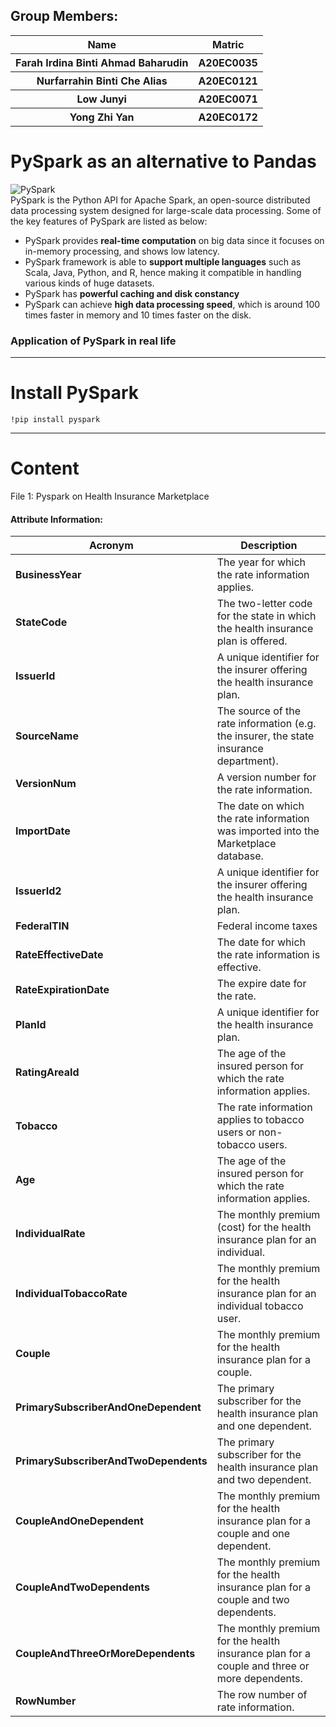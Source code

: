 ## Group Members: 
<table align>
  <tr>
    <th>Name</th>
    <th>Matric</th>
  </tr>
  <tr>
    <th>Farah Irdina Binti Ahmad Baharudin</th>
    <th>A20EC0035</th>
  </tr>
  <tr>
    <th>Nurfarrahin Binti Che Alias</th>
    <th>A20EC0121</th>
  </tr>
    <tr>
    <th>Low Junyi</th>
    <th>A20EC0071</th>
  </tr>
    <tr>
    <th>Yong Zhi Yan</th>
    <th>A20EC0172</th>
  </tr>
</table>

<h1>PySpark as an alternative to Pandas</h1>

![PySpark](https://static.javatpoint.com/tutorial/pyspark/images/pyspark.png)
<br>
PySpark is the Python API for Apache Spark, an open-source distributed data processing system designed for large-scale data processing. Some of the key features of PySpark are listed as below:
<ul>
<li>PySpark provides <b>real-time computation</b> on big data since it focuses on in-memory processing, and shows low latency. </li>

<li>PySpark framework is able to <b>support multiple languages</b> such as Scala, Java, Python, and R, hence making it compatible in handling various kinds of huge datasets. </li>

<li>PySpark has <b>powerful caching and disk constancy</b></li>

<li>PySpark can achieve <b>high data processing speed</b>, which is around 100 times faster in memory and 10 times faster on the disk. </li>

</ul>

<h3>Application of PySpark in real life</h3>



<hr>

<h1>Install PySpark</h1>
<code>!pip install pyspark</code>

<hr>

<h1>Content</h1>
File 1: Pyspark on Health Insurance Marketplace

#### Attribute Information:
| Acronym | Description |
| --- | --- |
| **BusinessYear** |   The year for which the rate information applies.  |
|**StateCode** |  The two-letter code for the state in which the health insurance plan is offered.  |
| **IssuerId** | A unique identifier for the insurer offering the health insurance plan. |
| **SourceName** |  The source of the rate information (e.g. the insurer, the state insurance department). |
| **VersionNum** | A version number for the rate information.  |
| **ImportDate** |  The date on which the rate information was imported into the Marketplace database.   |
| **IssuerId2** | A unique identifier for the insurer offering the health insurance plan.  |
| **FederalTIN** | Federal income taxes  |
| **RateEffectiveDate** |  The date for which the rate information is effective.   |
|**RateExpirationDate** |  The expire date for the rate. |
| **PlanId** | A unique identifier for the health insurance plan. |
| **RatingAreaId** | The age of the insured person for which the rate information applies.  |
| **Tobacco** | The rate information applies to tobacco users or non-tobacco users. |
| **Age** |   The age of the insured person for which the rate information applies.  |
| **IndividualRate** |  The monthly premium (cost) for the health insurance plan for an individual.  |
| **IndividualTobaccoRate** | The monthly premium for the health insurance plan for an individual tobacco user.  |
| **Couple** | The monthly premium for the health insurance plan for a couple.  |
|**PrimarySubscriberAndOneDependent** |  The primary subscriber for the health insurance plan and one dependent. |
| **PrimarySubscriberAndTwoDependents** | The primary subscriber for the health insurance plan and two dependent. |
| **CoupleAndOneDependent** | The monthly premium for the health insurance plan for a couple and one dependent. |
| **CoupleAndTwoDependents** | The monthly premium for the health insurance plan for a couple and two dependents.  |
| **CoupleAndThreeOrMoreDependents** |  The monthly premium for the health insurance plan for a couple and three or more dependents.   |
| **RowNumber** | The row number of rate information.  |



